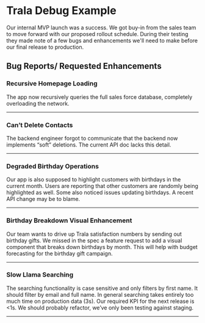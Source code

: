 # Trala Debug Example

Our internal MVP launch was a success. We got buy-in from the sales team to move forward with our proposed rollout schedule. During their testing they made note of a few bugs and enhancements we'll need to make before our final release to production. 


## Bug Reports/ Requested Enhancements

### Recursive Homepage Loading
The app now recursively queries the full sales force database, completely overloading the network.

---

### Can’t Delete Contacts
The backend engineer forgot to communicate that the backend now implements “soft” deletions. The current API doc lacks this detail.

---

### Degraded Birthday Operations
Our app is also supposed to highlight customers with birthdays in the current month. 
Users are reporting that other customers are randomly being highlighted as well. Some also noticed issues updating birthdays. A recent API change may be to blame.


---

### Birthday Breakdown Visual Enhancement
Our team wants to drive up Trala satisfaction numbers by sending out birthday gifts. We missed in the spec a feature request to add a visual component that breaks down birthdays by month. This will help with budget forecasting for the birthday gift campaign.

---

### Slow Llama Searching
The searching functionality is case sensitive and only filters by first name. It should filter by email and full name.
In general searching takes entirely too much time on production data (3s). Our required KPI for the next release is <1s. We should probably refactor, we’ve only been testing against staging. 

---



